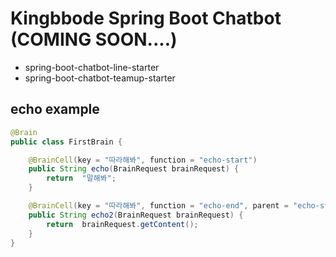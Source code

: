 # Kingbbode Spring Boot Chatbot (COMING SOON....)

- spring-boot-chatbot-line-starter
- spring-boot-chatbot-teamup-starter

## echo example

```java
@Brain
public class FirstBrain {

    @BrainCell(key = "따라해봐", function = "echo-start")
    public String echo(BrainRequest brainRequest) {
        return  "말해봐";
    }

    @BrainCell(key = "따라해봐", function = "echo-end", parent = "echo-start")
    public String echo2(BrainRequest brainRequest) {
        return  brainRequest.getContent();
    }
}
```